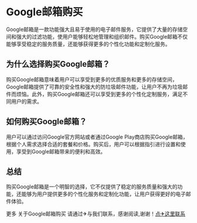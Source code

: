 # Google邮箱购买

Google邮箱是一款功能强大且易于使用的电子邮件服务，它提供了大量的存储空间和强大的过滤功能，使用户能够轻松地管理和组织邮件。购买Google邮箱不仅能够享受稳定的服务质量，还能够获得更多的个性化功能和定制化服务。

## 为什么选择购买Google邮箱？

购买Google邮箱意味着用户可以享受到更多的优质服务和更多的存储空间，Google邮箱提供了可靠的安全性和强大的防垃圾邮件功能，让用户不再为垃圾邮件而烦恼。此外，购买Google邮箱还可以享受到更多的个性化定制服务，满足不同用户的需求。

## 如何购买Google邮箱？

用户可以通过访问Google官方网站或者通过Google Play商店购买Google邮箱，根据个人需求选择合适的套餐和价格。购买后，用户可以根据指引进行设置和使用，享受到Google邮箱带来的便利和高效。

## 总结

购买Google邮箱是一个明智的选择，它不仅提供了稳定的服务质量和强大的功能，还能够为用户提供更多的个性化服务和定制化功能，让用户获得更好的电子邮件体验。

更多 关于Google邮箱购买 请通过✈与我们联系，感谢阅读,谢谢！[点✈这里联系](https://1.k02.cc)